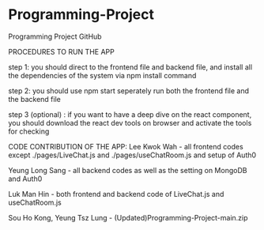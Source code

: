 # Programming-Project
 Programming Project GitHub

PROCEDURES TO RUN THE APP

step 1:
you should direct to the frontend file and backend file, and install all the dependencies of the system via npm install command

step 2:
you should use npm start seperately run both the frontend file and the backend file

step 3 (optional) :
if you want to have a deep dive on the react component, you should download the react dev tools on browser and activate the tools for checking


CODE CONTRIBUTION OF THE APP:
Lee Kwok Wah - all frontend codes except ./pages/LiveChat.js and ./pages/useChatRoom.js and setup of Auth0

Yeung Long Sang - all backend codes as well as the setting on MongoDB and Auth0

Luk Man Hin - both frontend and backend code of LiveChat.js and useChatRoom.js

Sou Ho Kong, Yeung Tsz Lung - (Updated)Programming-Project-main.zip